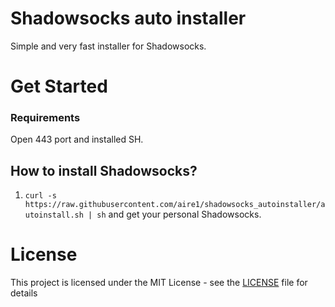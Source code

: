# Shadowsocks auto installer

Simple and very fast installer for Shadowsocks.

# Get Started

### Requirements

Open 443 port and installed SH.

## How to install Shadowsocks?

1. `curl -s https://raw.githubusercontent.com/aire1/shadowsocks_autoinstaller/autoinstall.sh | sh` and get your personal Shadowsocks.

# License

This project is licensed under the MIT License - see the [LICENSE](LICENSE) file for details
